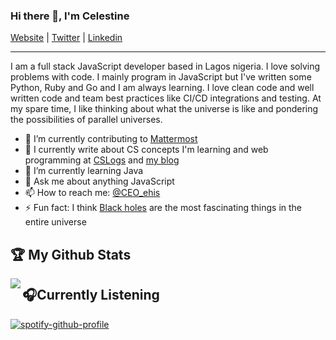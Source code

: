 ### Hi there 👋, I'm Celestine

[Website](https://ekohordan.com) |
[Twitter](https://twitter.com/CEO_ehis) |
[Linkedin](https://www.linkedin.com/in/ceoehis)

---

I am a full stack JavaScript developer based in Lagos nigeria. I love solving problems with code. I mainly program in JavaScript but I've written some Python, Ruby and Go and I am always learning. I love clean code and well written code and team best practices like CI/CD integrations and testing. At my spare time, I like thinking about what the universe is like and pondering the possibilities of parallel universes.

- 🔭 I’m currently contributing to [Mattermost](https://github.com/mattermost/mattermost-server)
- 📝 I currently write about CS concepts I'm learning and web programming at [CSLogs](https://cslogs.ekohordan.com/) and [my blog](https://blog.ekohordan.copm)
- 🌱 I’m currently learning Java
- 💬 Ask me about anything JavaScript
- 📫 How to reach me: [@CEO_ehis](https://twitter.com/CEO_ehis)
- ⚡ Fun fact: I think [Black holes](https://en.wikipedia.org/wiki/Black_hole) are the most fascinating things in the entire universe

## :trophy: My Github Stats

<a href="https://readme-stats-cfgj2cxdy.vercel.app/api?username=CEOehis&count_private=true&show_icons=true&theme=cobalt">
  <img  align="left" src="https://readme-stats-cfgj2cxdy.vercel.app/api?username=CEOehis&count_private=true&show_icons=true&theme=cobalt" />
</a>

## 🎧Currently Listening

[![spotify-github-profile](https://spotify-github-profile.vercel.app/api/view?uid=ds4fjskqnp0nvq2xdjmh0fsw8&cover_image=false)](https://spotify-github-profile.vercel.app/api/view?uid=ds4fjskqnp0nvq2xdjmh0fsw8&redirect=true)

<!--
**CEOehis/CEOehis** is a ✨ _special_ ✨ repository because its `README.md` (this file) appears on your GitHub profile.

Here are some ideas to get you started:

- 🔭 I’m currently working on ...
- 🌱 I’m currently learning ...
- 👯 I’m looking to collaborate on ...
- 🤔 I’m looking for help with ...
- 💬 Ask me about ...
- 📫 How to reach me: ...
- 😄 Pronouns: ...
- ⚡ Fun fact: ...
-->
